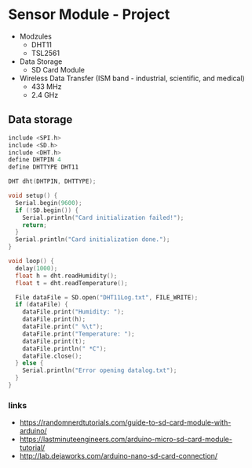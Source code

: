 # Sensor Module - Project

- Modzules
  - DHT11
  - TSL2561
- Data Storage
  - SD Card Module
- Wireless Data Transfer (ISM band - industrial, scientific, and medical)
  - 433 MHz
  - 2.4 GHz

## Data storage

```c
include <SPI.h>
include <SD.h>
include <DHT.h>
define DHTPIN 4
define DHTTYPE DHT11

DHT dht(DHTPIN, DHTTYPE);

void setup() {
  Serial.begin(9600);
  if (!SD.begin()) {
    Serial.println("Card initialization failed!");
    return;
  }
  Serial.println("Card initialization done.");
}

void loop() {
  delay(1000);
  float h = dht.readHumidity();
  float t = dht.readTemperature();

  File dataFile = SD.open("DHT11Log.txt", FILE_WRITE);
  if (dataFile) {
    dataFile.print("Humidity: ");
    dataFile.print(h);
    dataFile.print(" %\t");
    dataFile.print("Temperature: ");
    dataFile.print(t);
    dataFile.println(" *C");
    dataFile.close();
  } else {
    Serial.println("Error opening datalog.txt");
  }
}
```

### links

- <https://randomnerdtutorials.com/guide-to-sd-card-module-with-arduino/>
- <https://lastminuteengineers.com/arduino-micro-sd-card-module-tutorial/>
- <http://lab.dejaworks.com/arduino-nano-sd-card-connection/>
